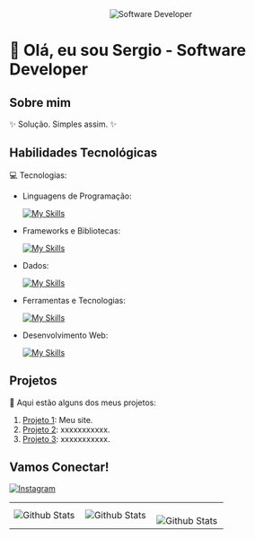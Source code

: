 <div align="center">
  <img src="https://i.pinimg.com/originals/0f/25/e4/0f25e4668c1c7740b5ed41835339d67f.gif" alt="Software Developer">
</div>

# 🚀 Olá, eu sou Sergio - Software Developer 

## Sobre mim

✨ Solução. Simples assim. ✨

## Habilidades Tecnológicas

💻 Tecnologias:

-  Linguagens de Programação: 

    [![My Skills](https://skillicons.dev/icons?i=php,javascript,python)](https://skillicons.dev)
- Frameworks e Bibliotecas: 

    [![My Skills](https://skillicons.dev/icons?i=laravel,react,django)](https://skillicons.dev)
- Dados: 

    [![My Skills](https://skillicons.dev/icons?i=mysql)](https://skillicons.dev)
- Ferramentas e Tecnologias: 

    [![My Skills](https://skillicons.dev/icons?i=vscode,git,visualstudio,postman)](https://skillicons.dev)
- Desenvolvimento Web:

    [![My Skills](https://skillicons.dev/icons?i=php,html,css,javascript)](https://skillicons.dev) 
## Projetos 

🎨 Aqui estão alguns dos meus projetos:

1. [Projeto 1](https://devsergioferreira.site/): Meu site.
2. [Projeto 2](https://github.com/[seu-usuario]/projeto2): xxxxxxxxxxx.
3. [Projeto 3](https://github.com/[seu-usuario]/projeto3): xxxxxxxxxxx.


## Vamos Conectar!

[![Instagram](https://img.shields.io/badge/-sergio-purple?style=flat-square&logo=Instagram&logoColor=white&link={Link})](https://www.instagram.com/dev.sergioferreira/?next=%2F)

<table>
  <tr>
    <td>
      <img
        align="left"
        src="https://github-readme-stats.vercel.app/api?username=sergioferreiira&theme=dark&hide_border=false&include_all_commits=true"
        alt="Github Stats"
      />
    </td>
    <td>
      <img
        align="left"
        src="https://github-readme-stats.vercel.app/api/top-langs/?username=sergioferreiira&theme=dark&hide_border=false&include_all_commits=true&count_private=true&layout=compact"
        alt="Github Stats"
      />
    </td>
    <td>
      <br />
      <img
        align="left"
        src="https://github-readme-streak-stats.herokuapp.com/?user=sergioferreiira&theme=dark&hide_border=false"
        alt="Github Stats"
      />
    </td>
  </tr>
</table>



	
